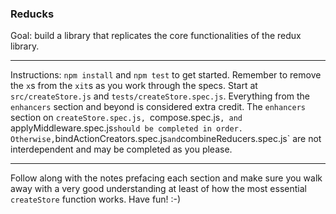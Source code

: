 ### Reducks
Goal: build a library that replicates the core functionalities of the redux library.

---

Instructions: `npm install` and `npm test` to get started. Remember to remove the `x`s from the `xit`s as you work through the specs. Start at `src/createStore.js` and `tests/createStore.spec.js`. Everything from the `enhancers` section and beyond is considered extra credit. The `enhancers` section on `createStore.spec.js, `compose.spec.js`, and `applyMiddleware.spec.js` should be completed in order. Otherwise, `bindActionCreators.spec.js` and `combineReducers.spec.js` are not interdependent and may be completed as you please.

---

Follow along with the notes prefacing each section and make sure you walk away with a very good understanding at least of how the most essential `createStore` function works. Have fun! :-)
